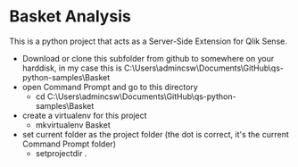 # Basket Analysis

This is a python project that acts as a Server-Side Extension for Qlik Sense.

 * Download or clone this subfolder from github to somewhere on your harddisk, in my case this is C:\Users\admincsw\Documents\GitHub\qs-python-samples\Basket
 * open Command Prompt and go to this directory 
    - cd C:\Users\admincsw\Documents\GitHub\qs-python-samples\Basket
 * create a virtualenv for this project
    - mkvirtualenv Basket
 * set current folder as the project folder (the dot is correct, it's the current Command Prompt folder)
    - setprojectdir .
    
